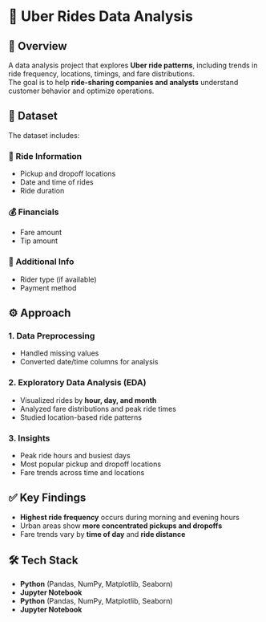 # 🚖 Uber Rides Data Analysis

## 🔎 Overview
A data analysis project that explores **Uber ride patterns**, including trends in ride frequency, locations, timings, and fare distributions.  
The goal is to help **ride-sharing companies and analysts** understand customer behavior and optimize operations.


## 📂 Dataset
The dataset includes:  

### 📍 Ride Information
- Pickup and dropoff locations  
- Date and time of rides  
- Ride duration  

### 💰 Financials
- Fare amount  
- Tip amount  

### 👤 Additional Info
- Rider type (if available)  
- Payment method  



## ⚙️ Approach

### 1. Data Preprocessing
- Handled missing values  
- Converted date/time columns for analysis  

### 2. Exploratory Data Analysis (EDA)
- Visualized rides by **hour, day, and month**  
- Analyzed fare distributions and peak ride times  
- Studied location-based ride patterns  

### 3. Insights
- Peak ride hours and busiest days  
- Most popular pickup and dropoff locations  
- Fare trends across time and locations  



## ✅ Key Findings
- **Highest ride frequency** occurs during morning and evening hours  
- Urban areas show **more concentrated pickups and dropoffs**  
- Fare trends vary by **time of day** and **ride distance**  


## 🛠️ Tech Stack
- **Python** (Pandas, NumPy, Matplotlib, Seaborn)  
- **Jupyter Notebook**
- **Python** (Pandas, NumPy, Matplotlib, Seaborn)  
- **Jupyter Notebook**
